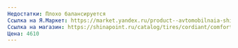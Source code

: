 ```yaml
---
Недостатки: Плохо балансируется
Ссылка на Я.Маркет: https://market.yandex.ru/product--avtomobilnaia-shina-cordiant-comfort-2-suv-letniaia/1913043919/spec?track=tabs&onstock=0
Ссылка на магазин: https://shinapoint.ru/catalog/tires/cordiant/comfort_2_suv/95507/
Цена: 4610
---
```

